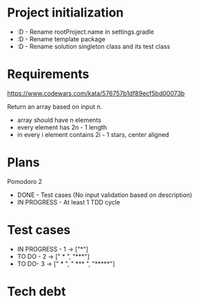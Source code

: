 # Project initialization
* :D - Rename rootProject.name in settings.gradle
* :D - Rename template package
* :D - Rename solution singleton class and its test class

# Requirements
https://www.codewars.com/kata/576757b1df89ecf5bd00073b

Return an array based on input n.
- array should have n elements  
- every element has 2n - 1 length  
- in every i element contains 2i - 1 stars, center aligned

# Plans
Pomodoro 2  
- DONE - Test cases (No input validation based on description)  
- IN PROGRESS - At least 1 TDD cycle

# Test cases
- IN PROGRESS - 1 -> ["*"]
- TO DO - 2 -> [" * ", "***"]
- TO DO- 3 -> ["  *  ", " *** ", "*****"]

# Tech debt